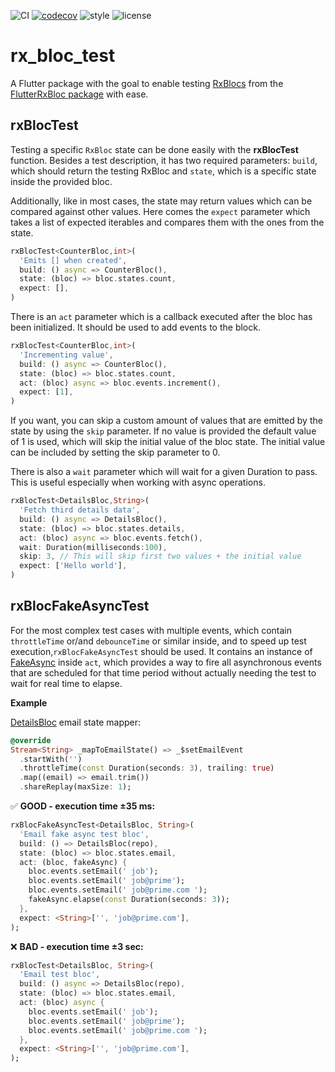 

![CI](https://github.com/Prime-Holding/rx_bloc/workflows/CI/badge.svg) [![codecov](https://codecov.io/gh/Prime-Holding/rx_bloc/branch/develop/graph/badge.svg)](https://codecov.io/gh/Prime-Holding/rx_bloc/branch/develop) ![style](https://img.shields.io/badge/style-effective_dart-40c4ff.svg) ![license](https://img.shields.io/badge/license-MIT-purple.svg)

# rx_bloc_test

A Flutter package with the goal to enable testing [RxBlocs](https://pub.dev/packages/rx_bloc) from the [FlutterRxBloc package](https://pub.dev/packages/flutter_rx_bloc) with ease.

## rxBlocTest

Testing a specific `RxBloc` state can be done easily with the **rxBlocTest** function. Besides a test description, it has two required parameters: `build`, which should return the testing RxBloc and `state`, which is a specific state inside the provided bloc.

Additionally, like in most cases, the state may return values which can be compared against other values. Here comes the `expect` parameter which takes a list of expected iterables and compares them with the ones from the state.
```dart
rxBlocTest<CounterBloc,int>(
  'Emits [] when created',
  build: () async => CounterBloc(), 
  state: (bloc) => bloc.states.count,
  expect: [],
)
```
There is an `act` parameter which is a callback executed after the bloc has been initialized. It should be used to add events to the block.
```dart
rxBlocTest<CounterBloc,int>(
  'Incrementing value',
  build: () async => CounterBloc(), 
  state: (bloc) => bloc.states.count,
  act: (bloc) async => bloc.events.increment(),
  expect: [1],
)
```
If you want, you can skip a custom amount of values that are emitted by the state by using the `skip` parameter. If no value is provided the default value of 1 is used, which will skip the initial value of the bloc state. The initial value can be included by setting the skip parameter to 0.

There is also a `wait` parameter which will wait for a given Duration to pass. This is useful especially when working with async operations.
```dart
rxBlocTest<DetailsBloc,String>(
  'Fetch third details data',
  build: () async => DetailsBloc(), 
  state: (bloc) => bloc.states.details,
  act: (bloc) async => bloc.events.fetch(),
  wait: Duration(milliseconds:100),
  skip: 3, // This will skip first two values + the initial value
  expect: ['Hello world'],
)
```  

## rxBlocFakeAsyncTest
For the most complex test cases with multiple events, which contain `throttleTime` or/and `debounceTime` or similar inside, and to speed up test execution,`rxBlocFakeAsyncTest` should be used. It contains an instance of [FakeAsync](https://pub.dev/packages/fake_async) inside `act`, which provides a way to fire all asynchronous events that are scheduled for that time period without actually needing the test to wait for real time to elapse.

**Example**

[DetailsBloc](https://github.com/Prime-Holding/rx_bloc/blob/develop/packages/rx_bloc_test/test/helpers/details_bloc/details_bloc.dart) email state mapper: 
```dart
@override
Stream<String> _mapToEmailState() => _$setEmailEvent
  .startWith('')
  .throttleTime(const Duration(seconds: 3), trailing: true)
  .map((email) => email.trim())
  .shareReplay(maxSize: 1);
```

✅ **GOOD - execution time ±35 ms:**
```dart
rxBlocFakeAsyncTest<DetailsBloc, String>(
  'Email fake async test bloc',
  build: () => DetailsBloc(repo),
  state: (bloc) => bloc.states.email,
  act: (bloc, fakeAsync) {
    bloc.events.setEmail(' job');
    bloc.events.setEmail(' job@prime');
    bloc.events.setEmail(' job@prime.com ');
    fakeAsync.elapse(const Duration(seconds: 3));
  },
  expect: <String>['', 'job@prime.com'],
);
```


❌ **BAD - execution time ±3 sec:**
```dart
rxBlocTest<DetailsBloc, String>(
  'Email test bloc',
  build: () async => DetailsBloc(repo),
  state: (bloc) => bloc.states.email,
  act: (bloc) async {
    bloc.events.setEmail(' job');
    bloc.events.setEmail(' job@prime');
    bloc.events.setEmail(' job@prime.com ');
  },
  expect: <String>['', 'job@prime.com'],
);
```
